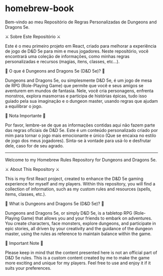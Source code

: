# homebrew-book
Bem-vindo ao meu Repositório de Regras Personalizadas de Dungeons and Dragons 5e.

⚔️ Sobre Este Repositório ⚔️

Este é o meu primeiro projeto em React, criado para melhorar a experiência de jogo de D&D 5e para mim e meus jogadores. Neste repositório, você encontrará uma coleção de informações, como minhas regras personalizadas e recursos (magias, itens, classes, etc...).

🎲 O que é Dungeons and Dragons 5e (D&D 5e)? 🎲

Dungeons and Dragons 5e, ou simplesmente D&D 5e, é um jogo de mesa de RPG (Role-Playing Game) que permite que você e seus amigos se aventurem em mundos de fantasia. Nele, você cria personagens, enfrenta monstros, explora masmorras e participa de histórias épicas, tudo isso guiado pela sua imaginação e o dungeon master, usando regras que ajudam a equilibrar o jogo.

📣 Nota Importante 📣

Por favor, lembre-se de que as informações contidas aqui não fazem parte das regras oficiais de D&D 5e. Este é um conteúdo personalizado criado por mim para tornar o jogo mais emocionante e único (Que se encaixa no estilo de jogo dos meus jogadores). Sinta-se à vontade para usá-lo e desfrutar dele, caso for de seu agrado.

-----------------------------------------------------------------------------------------------------------------------------------------

Welcome to my Homebrew Rules Repository for Dungeons and Dragons 5e.

⚔️ About This Repository ⚔️

This is my first React project, created to enhance the D&D 5e gaming experience for myself and my players. Within this repository, you will find a collection of information, such as my custom rules and resources (spells, items, classes, etc.).

🎲 What is Dungeons and Dragons 5e (D&D 5e)? 🎲

Dungeons and Dragons 5e, or simply D&D 5e, is a tabletop RPG (Role-Playing Game) that allows you and your friends to embark on adventures. You create characters, face monsters, explore dungeons, and participate in epic stories, all driven by your creativity and the guidance of the dungeon master, using the rules as reference to maintain balance within the game.

📣 Important Note 📣

Please keep in mind that the content presented here is not an official part of D&D 5e rules. This is a custom content created by me to make the game more exciting and unique for my players. Feel free to use and enjoy it if it suits your preferences.
